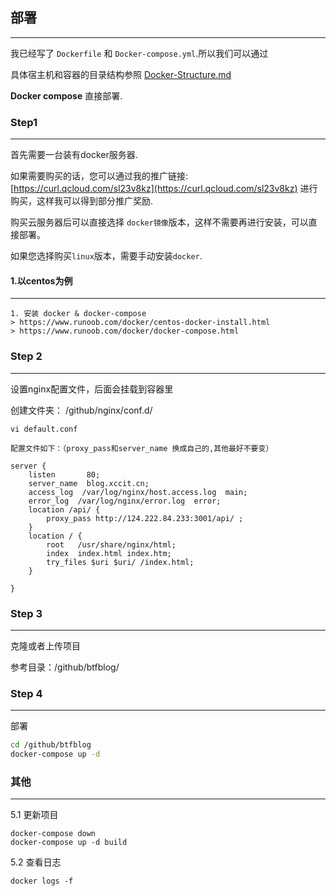 ## 部署
---
我已经写了 `Dockerfile` 和 `Docker-compose.yml`.所以我们可以通过 

具体宿主机和容器的目录结构参照 [Docker-Structure.md](./Docker-Structure.md)

**Docker compose** 直接部署.

### Step1
---
首先需要一台装有docker服务器. 

如果需要购买的话，您可以通过我的推广链接: [https://curl.qcloud.com/sl23v8kz](https://curl.qcloud.com/sl23v8kz) 进行购买，这样我可以得到部分推广奖励.

购买云服务器后可以直接选择 `docker镜像`版本，这样不需要再进行安装，可以直接部署。 

如果您选择购买`linux`版本，需要手动安装`docker`.

#### 1.以**centos**为例
---
```
1. 安装 docker & docker-compose
> https://www.runoob.com/docker/centos-docker-install.html
> https://www.runoob.com/docker/docker-compose.html
```


### Step 2
---
设置nginx配置文件，后面会挂载到容器里

创建文件夹： /github/nginx/conf.d/
```nginx
vi default.conf

配置文件如下：（proxy_pass和server_name 换成自己的,其他最好不要变）

server {
    listen       80;
    server_name  blog.xccit.cn;
    access_log  /var/log/nginx/host.access.log  main;
    error_log  /var/log/nginx/error.log  error;
    location /api/ {
        proxy_pass http://124.222.84.233:3001/api/ ;
    }
    location / {
        root   /usr/share/nginx/html;
        index  index.html index.htm;
        try_files $uri $uri/ /index.html;
    }
    
}

```
### Step 3
---
克隆或者上传项目

参考目录：/github/btfblog/

### Step 4
---
部署
```bash
cd /github/btfblog
docker-compose up -d
```

### 其他
---
5.1 更新项目
```
docker-compose down
docker-compose up -d build
```
5.2 查看日志
```
docker logs -f
```
